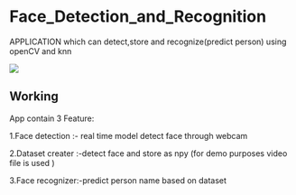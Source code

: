 # Face_Detection_and_Recognition
APPLICATION which can detect,store and recognize(predict person) using openCV and knn 


![](20200526_214414.gif)

## Working
App contain 3 Feature:

1.Face detection :- real time model detect face through webcam

2.Dataset creater :-detect face and store as npy (for demo purposes video file is used )

3.Face recognizer:-predict person name based on dataset


